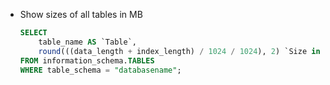 * Show sizes of all tables in MB  
  ```sql
  SELECT 
      table_name AS `Table`, 
      round(((data_length + index_length) / 1024 / 1024), 2) `Size in MB` 
  FROM information_schema.TABLES 
  WHERE table_schema = "databasename";
  ```
